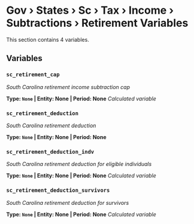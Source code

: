 # Gov › States › Sc › Tax › Income › Subtractions › Retirement Variables

This section contains 4 variables.

## Variables

### `sc_retirement_cap`
*South Carolina retirement income subtraction cap*

**Type: `None` | Entity: None | Period: None**
*Calculated variable*

### `sc_retirement_deduction`
*South Carolina retirement deduction*

**Type: `None` | Entity: None | Period: None**

### `sc_retirement_deduction_indv`
*South Carolina retirement deduction for eligible individuals*

**Type: `None` | Entity: None | Period: None**
*Calculated variable*

### `sc_retirement_deduction_survivors`
*South Carolina retirement deduction for survivors*

**Type: `None` | Entity: None | Period: None**
*Calculated variable*
